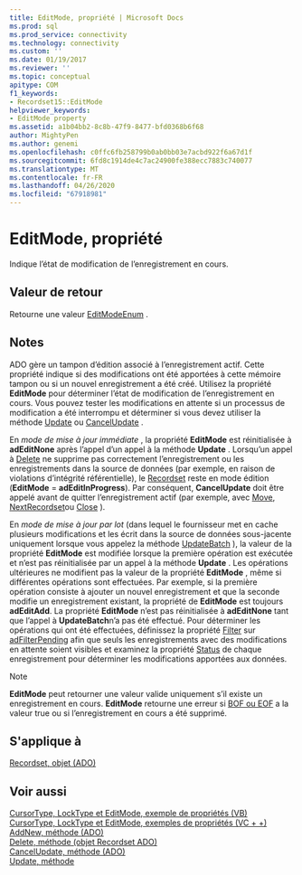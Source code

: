 ```yaml
---
title: EditMode, propriété | Microsoft Docs
ms.prod: sql
ms.prod_service: connectivity
ms.technology: connectivity
ms.custom: ''
ms.date: 01/19/2017
ms.reviewer: ''
ms.topic: conceptual
apitype: COM
f1_keywords:
- Recordset15::EditMode
helpviewer_keywords:
- EditMode property
ms.assetid: a1b04bb2-8c8b-47f9-8477-bfd0368b6f68
author: MightyPen
ms.author: genemi
ms.openlocfilehash: c0ffc6fb258799b0ab0bb03e7acbd922f6a67d1f
ms.sourcegitcommit: 6fd8c1914de4c7ac24900fe388ecc7883c740077
ms.translationtype: MT
ms.contentlocale: fr-FR
ms.lasthandoff: 04/26/2020
ms.locfileid: "67918981"
---
```

# <a name="editmode-property"></a>EditMode, propriété
Indique l’état de modification de l’enregistrement en cours.  
  
## <a name="return-value"></a>Valeur de retour  
 Retourne une valeur [EditModeEnum](../../../ado/reference/ado-api/editmodeenum.md) .  
  
## <a name="remarks"></a>Notes  
 ADO gère un tampon d’édition associé à l’enregistrement actif. Cette propriété indique si des modifications ont été apportées à cette mémoire tampon ou si un nouvel enregistrement a été créé. Utilisez la propriété **EditMode** pour déterminer l’état de modification de l’enregistrement en cours. Vous pouvez tester les modifications en attente si un processus de modification a été interrompu et déterminer si vous devez utiliser la méthode [Update](../../../ado/reference/ado-api/update-method.md) ou [CancelUpdate](../../../ado/reference/ado-api/cancelupdate-method-ado.md) .  
  
 En *mode de mise à jour immédiate* , la propriété **EditMode** est réinitialisée à **adEditNone** après l’appel d’un appel à la méthode **Update** . Lorsqu’un appel à [Delete](../../../ado/reference/ado-api/delete-method-ado-recordset.md) ne supprime pas correctement l’enregistrement ou les enregistrements dans la source de données (par exemple, en raison de violations d’intégrité référentielle), le [Recordset](../../../ado/reference/ado-api/recordset-object-ado.md) reste en mode édition (**EditMode** = **adEditInProgress**). Par conséquent, **CancelUpdate** doit être appelé avant de quitter l’enregistrement actif (par exemple, avec [Move](../../../ado/reference/ado-api/move-method-ado.md), [NextRecordset](../../../ado/reference/ado-api/nextrecordset-method-ado.md)ou [Close](../../../ado/reference/ado-api/close-method-ado.md) ).  
  
 En *mode de mise à jour par lot* (dans lequel le fournisseur met en cache plusieurs modifications et les écrit dans la source de données sous-jacente uniquement lorsque vous appelez la méthode [UpdateBatch](../../../ado/reference/ado-api/updatebatch-method.md) ), la valeur de la propriété **EditMode** est modifiée lorsque la première opération est exécutée et n’est pas réinitialisée par un appel à la méthode **Update** . Les opérations ultérieures ne modifient pas la valeur de la propriété **EditMode** , même si différentes opérations sont effectuées. Par exemple, si la première opération consiste à ajouter un nouvel enregistrement et que la seconde modifie un enregistrement existant, la propriété de **EditMode** est toujours **adEditAdd**. La propriété **EditMode** n’est pas réinitialisée à **adEditNone** tant que l’appel à **UpdateBatch**n’a pas été effectué. Pour déterminer les opérations qui ont été effectuées, définissez la propriété [Filter](../../../ado/reference/ado-api/filter-property.md) sur [adFilterPending](../../../ado/reference/ado-api/filtergroupenum.md) afin que seuls les enregistrements avec des modifications en attente soient visibles et examinez la propriété [Status](../../../ado/reference/ado-api/status-property-ado-recordset.md) de chaque enregistrement pour déterminer les modifications apportées aux données.  
  
> [!NOTE]
>  **EditMode** peut retourner une valeur valide uniquement s’il existe un enregistrement en cours. **EditMode** retourne une erreur si [BOF ou EOF](../../../ado/reference/ado-api/bof-eof-properties-ado.md) a la valeur true ou si l’enregistrement en cours a été supprimé.  
  
## <a name="applies-to"></a>S'applique à  
 [Recordset, objet (ADO)](../../../ado/reference/ado-api/recordset-object-ado.md)  
  
## <a name="see-also"></a>Voir aussi  
 [CursorType, LockType et EditMode, exemple de propriétés (VB)](../../../ado/reference/ado-api/cursortype-locktype-and-editmode-properties-example-vb.md)   
 [CursorType, LockType et EditMode, exemples de propriétés (VC + +)](../../../ado/reference/ado-api/cursortype-locktype-and-editmode-properties-example-vc.md)   
 [AddNew, méthode (ADO)](../../../ado/reference/ado-api/addnew-method-ado.md)   
 [Delete, méthode (objet Recordset ADO)](../../../ado/reference/ado-api/delete-method-ado-recordset.md)   
 [CancelUpdate, méthode (ADO)](../../../ado/reference/ado-api/cancelupdate-method-ado.md)   
 [Update, méthode](../../../ado/reference/ado-api/update-method.md)
